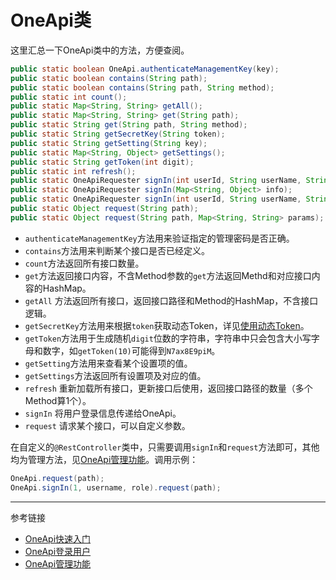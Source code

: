 # OneApi类

这里汇总一下OneApi类中的方法，方便查阅。
```java
public static boolean OneApi.authenticateManagementKey(key);
public static boolean contains(String path);
public static boolean contains(String path, String method);
public static int count();
public static Map<String, String> getAll();
public static Map<String, String> get(String path);
public static String get(String path, String method);
public static String getSecretKey(String token);
public static String getSetting(String key);
public static Map<String, Object> getSettings();
public static String getToken(int digit);
public static int refresh();
public static OneApiRequester signIn(int userId, String userName, String role);
public static OneApiRequester signIn(Map<String, Object> info);
public static OneApiRequester signIn(int userId, String userName, String role, Map<String, Object> info);
public static Object request(String path);
public static Object request(String path, Map<String, String> params);
```

* `authenticateManagementKey`方法用来验证指定的管理密码是否正确。
* `contains`方法用来判断某个接口是否已经定义。
* `count`方法返回所有接口数量。
* `get`方法返回接口内容，不含Method参数的`get`方法返回Methd和对应接口内容的HashMap。
* `getAll` 方法返回所有接口，返回接口路径和Method的HashMap，不含接口逻辑。
* `getSecretKey`方法用来根据`token`获取动态Token，详见[使用动态Token](/oneapi/token.md)。
* `getToken`方法用于生成随机`digit`位数的字符串，字符串中只会包含大小写字母和数字，如`getToken(10)`可能得到`N7ax8E9piM`。
* `getSetting`方法用来查看某个设置项的值。
* `getSettings`方法返回所有设置项及对应的值。
* `refresh` 重新加载所有接口，更新接口后使用，返回接口路径的数量（多个Method算1个）。
* `signIn` 将用户登录信息传递给OneApi。
* `request` 请求某个接口，可以自定义参数。

在自定义的`@RestController`类中，只需要调用`signIn`和`request`方法即可，其他均为管理方法，见[OneApi管理功能](/oneapi/management.md)。调用示例：
```java
OneApi.request(path);
OneApi.signIn(1, username, role).request(path);
```

---
参考链接
* [OneApi快速入门](/oneapi/quick.md)
* [OneApi登录用户](/oneapi/signin.md)
* [OneApi管理功能](/oneapi/management.md)